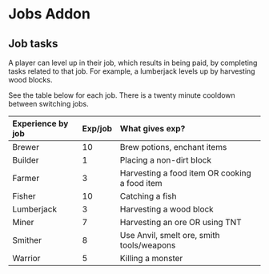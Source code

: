 # Jobs Addon

## Job tasks
A player can level up in their job, which results in being paid, by completing tasks related to that job. For example, a lumberjack levels up by harvesting wood blocks.

See the table below for each job. There is a twenty minute cooldown between switching jobs.

|Experience by job|Exp/job|What gives exp?|
|:----|:----|:----|
|Brewer|10|Brew potions, enchant items|
|Builder|1|Placing a non-dirt block|
|Farmer|3|Harvesting a food item OR cooking a food item|
|Fisher|10|Catching a fish|
|Lumberjack|3|Harvesting a wood block|
|Miner|7|Harvesting an ore OR using TNT|
|Smither|8|Use Anvil, smelt ore, smith tools/weapons|
|Warrior|5|Killing a monster|

